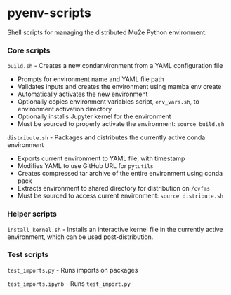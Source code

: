 # pyenv-scripts

Shell scripts for managing the distributed Mu2e Python environment. 

### Core scripts

`build.sh` - Creates a new condanvironment from a YAML configuration file

* Prompts for environment name and YAML file path
* Validates inputs and creates the environment using mamba env create
* Automatically activates the new environment
* Optionally copies environment variables script, `env_vars.sh`, to environment activation directory
* Optionally installs Jupyter kernel for the environment
* Must be sourced to properly activate the environment: `source build.sh`

`distribute.sh` - Packages and distributes the currently active conda environment

* Exports current environment to YAML file, with timestamp
* Modifies YAML to use GitHub URL for `pytutils` 
* Creates compressed tar archive of the entire environment using conda pack
* Extracts environment to shared directory for distribution on `/cvfms`
* Must be sourced to access current environment: `source distribute.sh`

### Helper scripts

`install_kernel.sh` - Installs an interactive kernel file in the currently active environment, which can be used post-distribution. 

### Test scripts

`test_imports.py` - Runs imports on packages 

`test_imports.ipynb` - Runs `test_import.py` 